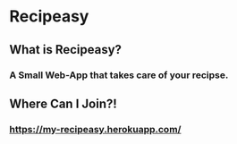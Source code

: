 # Recipeasy

## What is Recipeasy?
### A Small Web-App that takes care of your recipse.

## Where Can I Join?!
### https://my-recipeasy.herokuapp.com/
